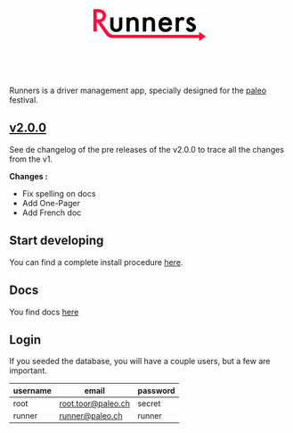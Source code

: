 <div align="center" style="margin-bottom:60px;">
  <img src ="public/img/logo.svg" width="40%"/><br><br>
</div>

Runners is a driver management app, specially designed for the [paleo](http://yeah.paleo.ch/) festival.

## [v2.0.0](https://github.com/CPNV-ES/Runners-Laravel/releases/tag/v2.0.0-rc.2.1)

See de changelog of the pre releases of the v2.0.0 to trace all the changes from the v1.

**Changes :**
* Fix spelling on docs
* Add One-Pager
* Add French doc

## Start developing

You can find a complete install procedure [here](docs/install/1_requirements.md).

## Docs

You find docs [here](docs/README.md)

## Login

If you seeded the database, you will have a couple users, but a few are important.

| username | email               | password |
|----------|---------------------|----------|
| root     | root.toor@paleo.ch  | secret   |
| runner   | runner@paleo.ch     | runner   |
